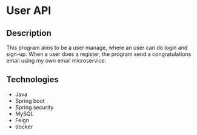 # User API

## Description
This program aims to be a user manage, where an user can do login and sign-up. When a user does a register, the program send a congratulations email using my own email microservice. 

## Technologies
- Java
- Spring boot
- Spring security
- MySQL
- Feign
- docker

